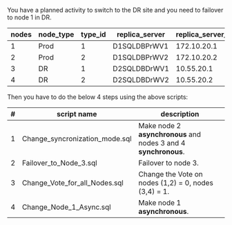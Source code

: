 You have a planned activity to switch to the DR site and you need to failover to node 1 in DR.

nodes|node_type|type_id|replica_server|replica_server_ip
-----|---------|-------|--------------|----------------
1|Prod|1|D1SQLDBPrWV1|172.10.20.1
2|Prod|2|D1SQLDBPrWV2|172.10.20.2
3|DR|1|D2SQLDBDrWV1|10.55.20.1
4|DR|2|D2SQLDBDrWV2|10.55.20.2

Then you have to do the below 4 steps using the above scripts:

#|script name|description
-|-----------|-----------
1| Change_syncronization_mode.sql| Make node 2 **asynchronous** and nodes 3 and 4 **synchronous**.
2| Failover_to_Node_3.sql| Failover to node 3.
3| Change_Vote_for_all_Nodes.sql| Change the Vote on nodes (1,2) = 0, nodes (3,4) = 1.
4| Change_Node_1_Async.sql| Make node 1 **asynchronous**.


